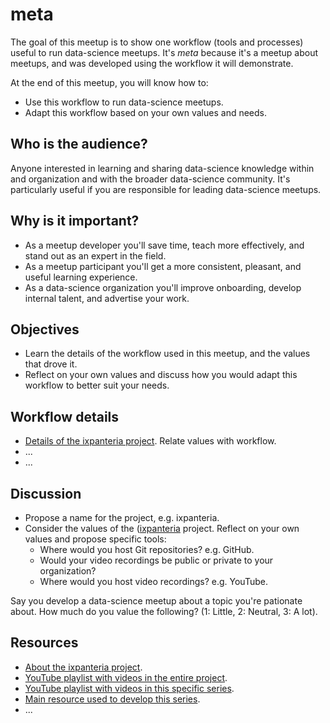 # meta

The goal of this meetup is to show one workflow (tools and processes) useful to run data-science meetups. It's *meta* because it's a meetup about meetups, and was developed using the workflow it will demonstrate.

At the end of this meetup, you will know how to:

* Use this workflow to run data-science meetups.
* Adapt this workflow based on your own values and needs.

## Who is the audience?

Anyone interested in learning and sharing data-science knowledge within and organization and with the broader data-science community. It's particularly useful if you are responsible for leading data-science meetups. 

## Why is it important?

* As a meetup developer you'll save time, teach more effectively, and stand out as an expert in the field.
* As a meetup participant you'll get a more consistent, pleasant, and useful learning experience.
* As a data-science organization you'll improve onboarding, develop internal talent, and advertise your work.

## Objectives

* Learn the details of the workflow used in this meetup, and the values that drove it.
* Reflect on your own values and discuss how you would adapt this workflow to better suit your needs.

## Workflow details

* [Details of the ixpanteria project](https://github.com/ixpanteria#details). Relate values with workflow.
* ...
* ...

## Discussion

* Propose a name for the project, e.g. ixpanteria.
* Consider the values of the ([ixpanteria](https://github.com/ixpanteria#details) project. Reflect on your own values and propose specific tools:
  * Where would you host Git repositories? e.g. GitHub.
  * Would your video recordings be public or private to your organization?
  * Where would you host video recordings? e.g. YouTube.
    

Say you develop a data-science meetup about a topic you're pationate about. How much do you value the following? (1: Little, 2: Neutral, 3: A lot).



## Resources

* [About the ixpanteria project](https://github.com/ixpanteria).
* [YouTube playlist with videos in the entire project](FIXME).
* [YouTube playlist with videos in this specific series](FIXME).
* [Main resource used to develop this series](FIXME).
* ...

